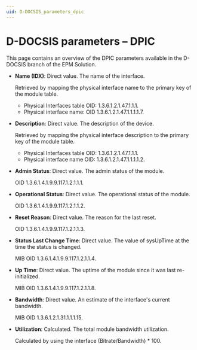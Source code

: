 ```yaml
---
uid: D-DOCSIS_parameters_dpic
---
```


# D-DOCSIS parameters – DPIC

This page contains an overview of the DPIC parameters available in the D-DOCSIS branch of the EPM Solution.

- **Name (IDX)**: Direct value. The name of the interface.

  Retrieved by mapping the physical interface name to the primary key of the module table.

  - Physical Interfaces table OID: 1.3.6.1.2.1.47.1.1.1.
  - Physical interface name: OID 1.3.6.1.2.1.47.1.1.1.1.7.

- **Description**: Direct value. The description of the device.

  Retrieved by mapping the physical interface description to the primary key of the module table.

  - Physical Interfaces table OID: 1.3.6.1.2.1.47.1.1.1.
  - Physical interface name OID: 1.3.6.1.2.1.47.1.1.1.1.2.

- **Admin Status**: Direct value. The admin status of the module.

  OID 1.3.6.1.4.1.9.9.117.1.2.1.1.1.

- **Operational Status**: Direct value. The operational status of the module.

  OID 1.3.6.1.4.1.9.9.117.1.2.1.1.2.

- **Reset Reason**: Direct value. The reason for the last reset.

  OID 1.3.6.1.4.1.9.9.117.1.2.1.1.3.

- **Status Last Change Time**: Direct value. The value of sysUpTime at the time the status is changed.

  MIB OID 1.3.6.1.4.1.9.9.117.1.2.1.1.4.

- **Up Time**: Direct value. The uptime of the module since it was last re-initialized.

  MIB OID 1.3.6.1.4.1.9.9.117.1.2.1.1.8.

- **Bandwidth**: Direct value. An estimate of the interface's current bandwidth.

  MIB OID 1.3.6.1.2.1.31.1.1.1.15.

- **Utilization**: Calculated. The total module bandwidth utilization.

  Calculated by using the interface (Bitrate/Bandwidth) \* 100.
